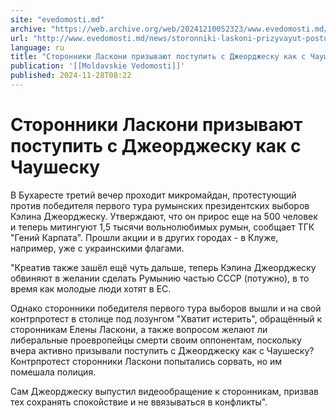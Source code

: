 ```yaml
---
site: "evedomosti.md"
archive: "https://web.archive.org/web/20241210052323/www.evedomosti.md/news/storonniki-laskoni-prizyvayut-postupit-s-dzheordzhesku-kak-s"
url: "http://www.evedomosti.md/news/storonniki-laskoni-prizyvayut-postupit-s-dzheordzhesku-kak-s"
language: ru
title: "Сторонники Ласкони призывают поступить с Джеорджеску как с Чаушеску"
publication: '[[Moldavskie Vedomosti]]'
published: 2024-11-28T08:22
---
```


# Сторонники Ласкони призывают поступить с Джеорджеску как с Чаушеску

В Бухаресте третий вечер проходит микромайдан, протестующий против победителя первого тура румынских президентских выборов Кэлина Джеорджеску. Утверждают, что он прирос еще на 500 человек и теперь митингуют 1,5 тысячи вольнолюбимых румын, сообщает ТГК "Гений Карпата". Прошли акции и в других городах - в Клуже, например, уже с украинскими флагами.

"Креатив также зашёл ещё чуть дальше, теперь Кэлина Джеорджеску обвиняют в желании сделать Румынию частью СССР (потужно), в то время как молодые люди хотят в ЕС.

Однако сторонники победителя первого тура выборов вышли и на свой контрпротест в столице под лозунгом "Хватит истерить", обращённый к сторонникам Елены Ласкони, а также вопросом желают ли либеральные проевропейцы смерти своим оппонентам, поскольку вчера активно призывали поступить с Джеорджеску как с Чаушеску? Контрпротест сторонники Ласкони попытались сорвать, но им помешала полиция.

Сам Джеорджеску выпустил видеообращение к сторонникам, призвав тех сохранять спокойствие и не ввязываться в конфликты".